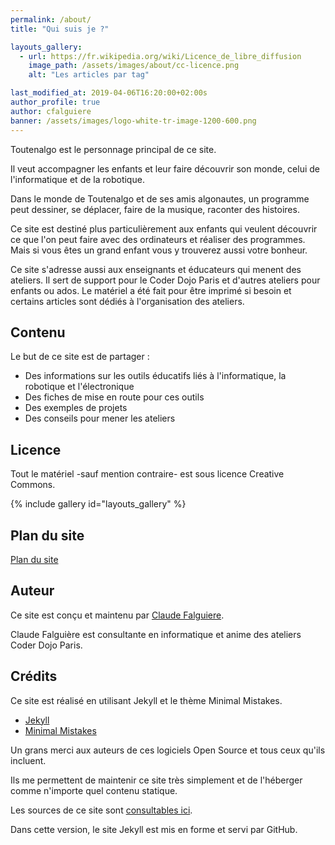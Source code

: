 ```yaml
---
permalink: /about/
title: "Qui suis je ?"

layouts_gallery:
  - url: https://fr.wikipedia.org/wiki/Licence_de_libre_diffusion
    image_path: /assets/images/about/cc-licence.png
    alt: "Les articles par tag"

last_modified_at: 2019-04-06T16:20:00+02:00s
author_profile: true
author: cfalguiere
banner: /assets/images/logo-white-tr-image-1200-600.png
---
```


Toutenalgo est le personnage principal de ce site.

Il veut accompagner les enfants et leur faire découvrir son monde, celui de l'informatique et de la robotique.

Dans le monde de Toutenalgo et de ses amis algonautes, un programme peut dessiner, se déplacer, faire de la musique, raconter des histoires.

Ce site est destiné plus particulièrement aux enfants qui veulent découvrir ce que l'on peut faire avec des ordinateurs et réaliser des programmes. Mais si vous êtes un grand enfant vous y trouverez aussi votre bonheur.

Ce site s'adresse aussi aux enseignants et éducateurs qui menent des ateliers. Il sert de support pour le Coder Dojo Paris et d'autres ateliers pour enfants ou ados. Le matériel a été fait pour être imprimé si besoin et certains articles sont dédiés à l'organisation des ateliers.

## Contenu

Le but de ce site est de partager :
- Des informations sur les outils éducatifs liés à l'informatique, la robotique et l'électronique
- Des fiches de mise en route pour ces outils
- Des exemples de projets
- Des conseils pour mener les ateliers

## Licence

Tout le matériel -sauf mention contraire- est sous licence Creative Commons.

{% include gallery id="layouts_gallery" %}

## Plan du site

[Plan du site]({{site.baseurl}}/plan/)

## Auteur

Ce site est conçu et maintenu par [Claude Falguiere](https://cfalguiere.github.io/).

Claude Falguière est consultante en informatique et anime des ateliers Coder Dojo Paris.


## Crédits

Ce site est réalisé en utilisant Jekyll et le thème Minimal Mistakes.

- [Jekyll](https://jekyllrb.com/)
- [Minimal Mistakes](https://mmistakes.github.io/minimal-mistake)

Un grans merci aux auteurs de ces logiciels Open Source et tous ceux qu'ils incluent.

Ils me permettent de maintenir ce site très simplement et de l'héberger comme n'importe quel contenu statique.

Les sources de ce site sont [consultables ici](https://github.com/cfalguiere/le-petit-algonaute).

Dans cette version, le site Jekyll est mis en forme et servi par GitHub.

